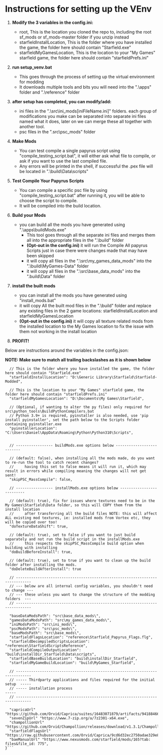 # Instructions for setting up the VEnv

1. **Modify the 3 variables in the config.ini:**
   - root, This is the location you cloned the repo to, including the root sf_mods or sf_mods-master folder if you unzip instead
   - starfieldInstallLocation, This is the folder where you have installed the game, the folder here should contain "Starfield.exe"
   - starfieldMyGamesLocation, This is the location to your "My Games" starfield game, the folder here should contain "starfieldPrefs.ini"
 
2. **run setup_venv.bat**
   - This goes through the process of setting up the virtual environment for modding
   - It downloads multiple tools and bits you will need into the ".\apps" folder and ".\reference" folder

3. **after setup has completed, you can modify/add:**
   - ini files in the ".\src\ini_mods\[iniFileName.ini]" folders. each group of modifications you make can be separated into separate ini files named what it does, later on we can merge these all together with another tool.
   - psc files in the ".src\psc_mods\" folder

4. **Make Mods**
   - You can test compile a single papyrus script using "compile_testing_script.bat", it will either ask what file to compile, or ask if you want to use the last compiled file.
   - Any errors will be printed in the shell, if successful the .pex file will be located in ".\build\Data\scripts"

5. **Test Compile Your Papyrus Scripts** 
   - You can compile a specific psc file by using "compile_testing_script.bat" after running it, you will be able to choose the script to compile.
   - It will be compiled into the build location.

6. **Build your Mods**
   - you can build all the mods you have generated using ".\apps\buildMods.exe"
     - This tool goes through all the separate ini files and merges them all into the appropriate files in the ".\build" folder
     - **(Opt-out in the config.ini)** it will run the Compile All papyrus Scripts just in case there were changes made that may have been skipped
     - it will copy all files in the ".\src\my_games_data_mods\" into the ".\build\MyGames-Data" folder
     - it will copy all files in the ".\src\base_data_mods\" into the ".build\Data" folder

7. **install the built mods**
   - you can install all the mods you have generated using "install_mods.bat"
   - it will copy All the built mod files in the ".\build\" folder and replace any existing files in the 2 game locations: starfieldInstallLocation and starfieldMyGamesLocation
   - **(Opt-out in the config.ini)** it will copy all texture related mods from the installed location to the My Games location to fix the issue with them not working in the install location

8. **PROFIT!**

Below are instructions around the variables in the config.json:

**NOTE: Make sure to match all trailing backslashes as it is shown below**
```{
  // This is the folder where you have installed the game, the folder here should contain "Starfield.exe"
  "starfieldInstallLocation": "D:\Generic Library\Starfield\Starfield-Modded",

  // This is the location to your "My Games" starfield game, the folder here should contain "starfieldPrefs.ini"
  "starfieldMyGamesLocation": "D:\Documents\My Games\Starfield",

  // (Optional, if wanting to alter the py files) only required for src\python_tools\BuildPythonCompilers.bat
  // Python 3.9+ is required, pyinstaller is also needed, use 'pip install pyinstaller', set the path below to the Scripts folder containing pyinstaller.exe
  "pyinstallerLocation": "C:\Users\Daniel\AppData\Roaming\Python\Python310\Scripts",


  // ----------------- buildMods.exe options below --------------------------

  // (default: false), when installing all the mods made, do you want to re-run the tool to catch recent changes?
  //     having this set to false means it will run it, which may result in errors while compiling meaning the changes will not get sent!
  "skipPSC_MassCompile": false,

  // ----------------- installMods.exe options below --------------------------

  // (default: true), fix for issues where textures need to be in the My Games\Starfield\Data folder, so this will COPY them from the install location
  //     after transferring all the build files NOTE: this will affect ALL existing mod textures, ie: installed mods from Vortex etc, they will be copied over too!
  "doTextureDataShift": true,

  // (default: true), set to false if you want to just build separately and not run the build script in the installMods.exe
  //     this respects the skipPSC_MassCompile build option when building with installing
  "doBuildBeforeInstall": true,

  // (default: true), set to true if you want to clean up the build folder after installing the mods.
  "doDeleteBuildAfterInstall": true

  // -----------------------------------------------------------------------------
  // --- below are all internal config variables, you shouldn't need to change ---
  // --- these unless you want to change the structure of the modding folders  ---
  // -----------------------------------------------------------------------------

  "baseDataModsPath": "src\base_data_mods\",
  "gamesDataModsPath": "src\my_games_data_mods\",
  "iniModsPath": "src\ini_mods\",
  "pscModsPath": "src\psc_mods\",
  "baseModsPath": "src\base_mods\",
  "starfieldFlagsLocation": "reference\Starfield_Papyrus_Flags.flg",
  "starfieldDecompiledScriptsLocation": "reference\StarfieldScriptsReference",
  "starfieldCompileOutputLocation": "build\installDir_Starfield\Data\scripts",
  "starfieldBaseBuildLocation": "build\installDir_Starfield",
  "starfieldMyGameBuildLocation": "build\MyGames_Starfield",

  // -----------------------------------------------------------------------------
  // ----- Thirdparty applications and files required for the initial setup  -----
  // ----- installation process                                              -----
  // -----------------------------------------------------------------------------

  "capricaUrl" "https://github.com/Orvid/Caprica/suites/16483071879/artifacts/941884665",
  "sevenZipUrl" "https://www.7-zip.org/a/7z2301-x64.exe",
  "champollionUrl" "https://github.com/Orvid/Champollion/releases/download/v1.3.1/Champollion.1.3.1.7z",
  "starfieldFlagsUrl" "https://raw.githubusercontent.com/Orvid/Caprica/9cd6d32ec2750adae329e81f7276dac95251e000/test/Starfield_Papyrus_Flags.flg",
  "baeManualUrl" "https://www.nexusmods.com/starfield/mods/165?tab: files&file_id: 775",
}```
